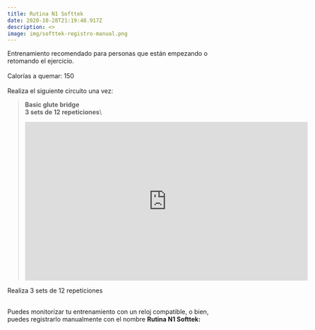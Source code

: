 ```yaml
---
title: Rutina N1 Softtek
date: 2020-10-28T21:19:48.917Z
description: <>
image: img/softtek-registro-manual.png
---
```

Entrenamiento recomendado para personas que están empezando o retomando el ejercicio. \
\
Calorías a quemar: 150\
\
Realiza el siguiente circuito una vez:

> **Basic glute bridge**\
> **3 sets de 12 repeticiones**\
> <iframe src="https://player.vimeo.com/video/473056464" width="640" height="360" frameborder="0" allow="autoplay; fullscreen" allowfullscreen></iframe>

Realiza 3 sets de 12 repeticiones

\
Puedes monitorizar tu entrenamiento con un reloj compatible, o bien, puedes registrarlo manualmente con el nombre **Rutina N1 Softtek:**